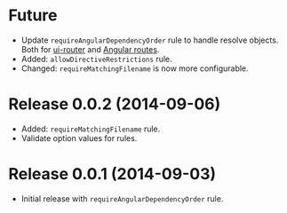 # Future

- Update `requireAngularDependencyOrder` rule to handle resolve objects. Both for
[ui-router](http://angular-ui.github.io/ui-router/) and [Angular routes](https://docs.angularjs.org/tutorial/step_07).
- Added: `allowDirectiveRestrictions` rule.
- Changed: `requireMatchingFilename` is now more configurable.

# Release 0.0.2 (2014-09-06)

- Added: `requireMatchingFilename` rule.
- Validate option values for rules.

# Release 0.0.1 (2014-09-03)

- Initial release with `requireAngularDependencyOrder` rule.
